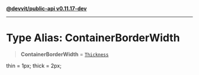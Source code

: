 [**@devvit/public-api v0.11.17-dev**](../../../../../../README.md)

---

# Type Alias: ContainerBorderWidth

> **ContainerBorderWidth** = [`Thickness`](Thickness.md)

thin = 1px;
thick = 2px;
